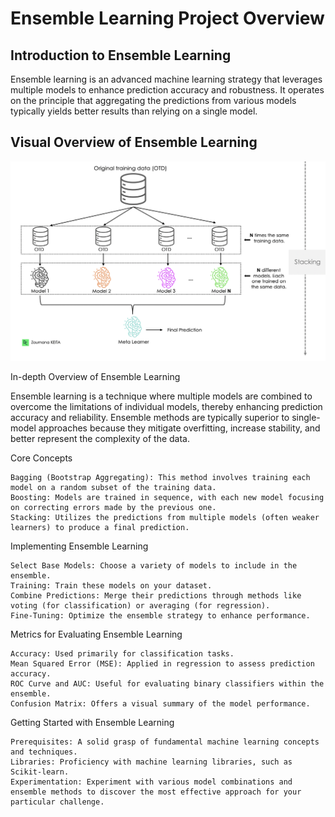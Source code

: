 
# Ensemble Learning Project Overview

## Introduction to Ensemble Learning
Ensemble learning is an advanced machine learning strategy that leverages multiple models to enhance prediction accuracy and robustness. It operates on the principle that aggregating the predictions from various models typically yields better results than relying on a single model.

## Visual Overview of Ensemble Learning
<img src="/Supervised%20Machine%20Learning/images/Ensemble-learning.png" width="600">

In-depth Overview of Ensemble Learning

Ensemble learning is a technique where multiple models are combined to overcome the limitations of individual models, thereby enhancing prediction accuracy and reliability. Ensemble methods are typically superior to single-model approaches because they mitigate overfitting, increase stability, and better represent the complexity of the data.

Core Concepts

    Bagging (Bootstrap Aggregating): This method involves training each model on a random subset of the training data.
    Boosting: Models are trained in sequence, with each new model focusing on correcting errors made by the previous one.
    Stacking: Utilizes the predictions from multiple models (often weaker learners) to produce a final prediction.

Implementing Ensemble Learning

    Select Base Models: Choose a variety of models to include in the ensemble.
    Training: Train these models on your dataset.
    Combine Predictions: Merge their predictions through methods like voting (for classification) or averaging (for regression).
    Fine-Tuning: Optimize the ensemble strategy to enhance performance.

Metrics for Evaluating Ensemble Learning

    Accuracy: Used primarily for classification tasks.
    Mean Squared Error (MSE): Applied in regression to assess prediction accuracy.
    ROC Curve and AUC: Useful for evaluating binary classifiers within the ensemble.
    Confusion Matrix: Offers a visual summary of the model performance.

Getting Started with Ensemble Learning

    Prerequisites: A solid grasp of fundamental machine learning concepts and techniques.
    Libraries: Proficiency with machine learning libraries, such as Scikit-learn.
    Experimentation: Experiment with various model combinations and ensemble methods to discover the most effective approach for your particular challenge.
